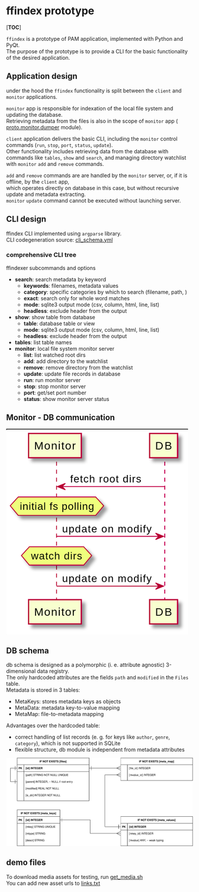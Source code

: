 # ffindex prototype

[__TOC__]

`ffindex` is a prototype of PAM application, implemented with Python and PyQt.  
The purpose of the prototype is to provide a CLI for the basic functionality of the desired application.

## Application design
under the hood the `ffindex` functionality is split between the `client` and `monitor` applications.  

`monitor` app is responsible for indexation of the local file system and updating the database.  
Retrieving metadata from the files is also in the scope of `monitor` app ( [proto.monitor.dumper](monitor/dumper.py) module).  

`client` application delivers the basic CLI, including the `monitor` control commands (`run`, `stop`, `port`, `status`, `update`).  
Other functionality includes retrieving data from the database with commands like `tables`, `show` and `search`, and
managing directory watchlist with `monitor` `add` and `remove` commands.

`add` and `remove` commands are are handled by the `monitor` server, or, if it is offline, by the `client` app,  
which operates directly on database in this case, but without recursive update and metadata extracting.  
`monitor` `update` command cannot be executed without launching server.

## CLI design

ffindex CLI implemented using `argparse` library.   
CLI codegeneration source: [cli_schema.yml](client/cli_schema.yml)

### comprehensive CLI tree
ffindexer subcommands and options

 - **search**: search metadata by keyword
    - **keywords**: filenames, metadata values
    - **category**: specific categories by which to search (filename, path, <metadata key>)
    - **exact**: search only for whole word matches
    - **mode**: sqlite3 output mode (csv, column, html, line, list)
    - **headless**: exclude header from the output
 - **show**: show table from database
    - **table**: database table or view
    - **mode**: sqlite3 output mode (csv, column, html, line, list)
    - **headless**: exclude header from the output
 - **tables**: list table names
 - **monitor**: local file system monitor server
    - **list**: list watched root dirs 
    - **add**: add directory to the watchlist
    - **remove**: remove directory from the watchlist
    - **update**: update file records in database
    - **run**: run monitor server
    - **stop**: stop monitor server
    - **port**: get/set port number
    - **status**: show monitor server status

## Monitor - DB communication 

![monitor-db communication schema](docs/proc-monitor-db.png)

## DB schema

db schema is designed as a polymorphic (i. e. attribute agnostic) 3-dimensional data registry.  
The only hardcoded attributes are the fields `path` and `modified` in the `Files` table.  
Metadata is stored in 3 tables:
 - MetaKeys:  stores metadata keys as objects
 - MetaData:  metadata key-to-value mapping
 - MetaMap:   file-to-metadata mapping  

Advantages over the hardcoded table:
 - correct handling of list records (e. g. for keys like `author`, `genre`, `category`), which is not supported in SQLite     
 - flexible structure, db module is independent from metadata attributes

![db schema diagram](docs/ffindex-db-schema.drawio.svg)

## demo files

To download media assets for testing, run [get_media.sh](../demo/get_media.sh)  
You can add new asset urls to [links.txt](../demo/links.txt)  